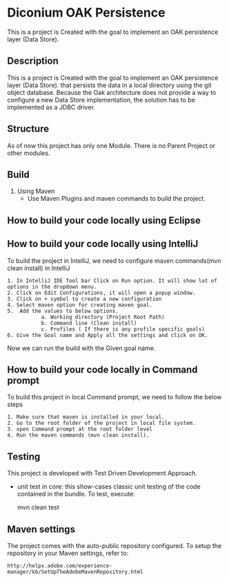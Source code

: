 
# Diconium OAK Persistence 
This is a project is Created with the goal to implement an OAK persistence layer (Data Store).


## Description
This is a project is Created with the goal to implement an OAK persistence layer (Data Store). that persists the data in a
local directory using the git object database. Because the Oak architecture does not provide a way to configure a new Data Store
implementation, the solution has to be implemented as a JDBC driver.


## Structure
As of now this project has only one Module. There is no Parent Project or other modules.


## Build
  1. Using Maven
      * Use Maven Plugins and maven commands to build the project.
      
       
## How to build your code locally using Eclipse



## How to build your code locally using IntelliJ
    
 To build the project in IntelliJ, we need to configure maven commands(mvn clean install) in IntelliJ
    
    1. In IntelliJ IDE Tool bar Click on Run option. It will show lot of options in the dropdown menu.
    2. Click on Edit Configurations, it will open a popup window.
    3. Click on + symbol to create a new configuration
    4. Select maven option for creating maven goal.
    5.  Add the values to below options.
               a. Working directory (Project Root Path)
               b. Command line (Clean install)
               c. Profiles ( If there is any profile specific goals)
    6. Give the Goal name and Apply all the settings and click on OK.
    
    
 Now we can run the build with the Given goal name.
 
  
## How to build your code locally in Command prompt  

 To build this project in local Command prompt, we need to follow the below steps
    
    1. Make sure that maven is installed in your local.
    2. Go to the root folder of the project in local file system.
    3. open Command prompt at the root folder level
    4. Run the maven commands (mvn clean install).


## Testing

This project is developed with Test Driven Development Approach. 

* unit test in core: this show-cases classic unit testing of the code contained in the bundle. To test, execute:

    mvn clean test

## Maven settings

The project comes with the auto-public repository configured. To setup the repository in your Maven settings, refer to:

    http://helpx.adobe.com/experience-manager/kb/SetUpTheAdobeMavenRepository.html


